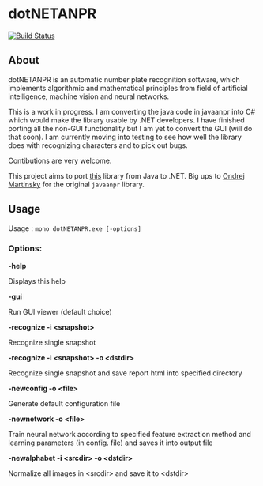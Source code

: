 # dotNETANPR

[![Build Status](https://travis-ci.org/bolorundurowb/dotnetANPR.svg?branch=develop)](https://travis-ci.org/bolorundurowb/dotnetANPR)


## About
dotNETANPR is an automatic number plate recognition software, which implements algorithmic and mathematical principles from field of artificial intelligence, machine vision and neural networks.

This is a work in progress. I am converting the java code in javaanpr into C# which would make the library usable by .NET developers. I have finished porting all the non-GUI functionality but I am yet to convert the GUI (will do that soon). I am currently moving into testing to see how well the library does with recognizing characters and to pick out bugs.

Contibutions are very welcome.

This project aims to port [this](https://github.com/oskopek/javaanpr) library from Java to .NET. Big ups to [Ondrej Martinsky](https://sourceforge.net/u/martinsky/profile/) for the original `javaanpr` library.

## Usage
Usage : `mono dotNETANPR.exe [-options]`

### Options:

**-help**

Displays this help

**-gui**

Run GUI viewer (default choice)

**-recognize -i &lt;snapshot&gt;**

Recognize single snapshot

**-recognize -i &lt;snapshot&gt; -o &lt;dstdir&gt;**

Recognize single snapshot and save report html into specified directory

**-newconfig -o &lt;file&gt;**

Generate default configuration file

**-newnetwork -o &lt;file&gt;**

Train neural network according to specified feature extraction method and learning parameters (in config. file) and saves it into output file

**-newalphabet -i &lt;srcdir&gt; -o &lt;dstdir&gt;**

Normalize all images in &lt;srcdir&gt; and save it to &lt;dstdir&gt;
